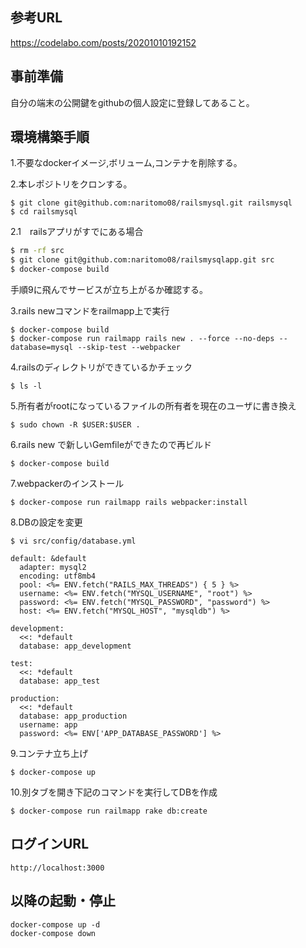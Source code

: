 ## 参考URL
https://codelabo.com/posts/20201010192152

## 事前準備

自分の端末の公開鍵をgithubの個人設定に登録してあること。

## 環境構築手順

1.不要なdockerイメージ,ボリューム,コンテナを削除する。

2.本レポジトリをクロンする。
```
$ git clone git@github.com:naritomo08/railsmysql.git railsmysql
$ cd railsmysql
```

2.1　railsアプリがすでにある場合

```bash
$ rm -rf src
$ git clone git@github.com:naritomo08/railsmysqlapp.git src
$ docker-compose build
```

手順9に飛んでサービスが立ち上がるか確認する。

3.rails newコマンドをrailmapp上で実行
```
$ docker-compose build
$ docker-compose run railmapp rails new . --force --no-deps --database=mysql --skip-test --webpacker
```

4.railsのディレクトリができているかチェック
```
$ ls -l
```

5.所有者がrootになっているファイルの所有者を現在のユーザに書き換え
```
$ sudo chown -R $USER:$USER .
```

6.rails new で新しいGemfileができたので再ビルド
```
$ docker-compose build
```

7.webpackerのインストール
```
$ docker-compose run railmapp rails webpacker:install
```

8.DBの設定を変更
```
$ vi src/config/database.yml

default: &default
  adapter: mysql2
  encoding: utf8mb4
  pool: <%= ENV.fetch("RAILS_MAX_THREADS") { 5 } %>
  username: <%= ENV.fetch("MYSQL_USERNAME", "root") %>
  password: <%= ENV.fetch("MYSQL_PASSWORD", "password") %>
  host: <%= ENV.fetch("MYSQL_HOST", "mysqldb") %>

development:
  <<: *default
  database: app_development

test:
  <<: *default
  database: app_test

production:
  <<: *default
  database: app_production
  username: app
  password: <%= ENV['APP_DATABASE_PASSWORD'] %>
```

9.コンテナ立ち上げ
```
$ docker-compose up
```

10.別タブを開き下記のコマンドを実行してDBを作成
```
$ docker-compose run railmapp rake db:create
```

## ログインURL

```
http://localhost:3000
```

## 以降の起動・停止

```
docker-compose up -d
docker-compose down
```